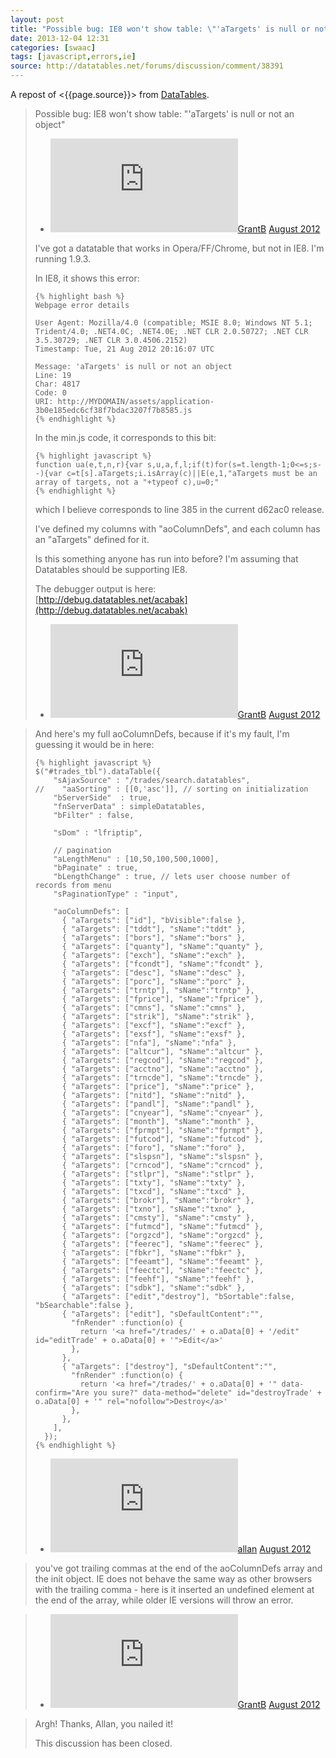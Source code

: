 ```yaml
---
layout: post
title: "Possible bug: IE8 won't show table: \"'aTargets' is null or not an object\" - DataTables forums"
date: 2013-12-04 12:31
categories: [swaac]
tags: [javascript,errors,ie]
source: http://datatables.net/forums/discussion/comment/38391
---
```

A repost of <{{page.source}}> from [DataTables](http://datatables.net).


> Possible bug: IE8 won't show table: "'aTargets' is null or not an object"
> 
> -   [![GrantB](https://secure.gravatar.com/avatar.php?gravatar_id=a7e05f5df16cb68c49d913edfabf9065&default=http%3A%2F%2Fdatatables.net%2Fforums%2Fplugins%2FGravatar%2Fdefault.gif&size=40)](/forums/profile/26442/GrantB "GrantB")[GrantB](/forums/profile/26442/GrantB) [August 2012](/forums/discussion/11436/possible-bug-ie8-wont-show-table-atargets-is-null-or-not-an-object/p1)
> 
> I've got a datatable that works in Opera/FF/Chrome, but not in IE8. I'm running 1.9.3.  
>        
> In IE8, it shows this error:  
> 
>     {% highlight bash %}
>     Webpage error details
> 
>     User Agent: Mozilla/4.0 (compatible; MSIE 8.0; Windows NT 5.1; Trident/4.0; .NET4.0C; .NET4.0E; .NET CLR 2.0.50727; .NET CLR 3.5.30729; .NET CLR 3.0.4506.2152)
>     Timestamp: Tue, 21 Aug 2012 20:16:07 UTC
> 
>     Message: 'aTargets' is null or not an object
>     Line: 19
>     Char: 4817
>     Code: 0
>     URI: http://MYDOMAIN/assets/application-3b0e185edc6cf38f7bdac3207f7b8585.js
>     {% endhighlight %}
> 
>       
> In the min.js code, it corresponds to this bit:  
> 
>     {% highlight javascript %}
>     function ua(e,t,n,r){var s,u,a,f,l;if(t)for(s=t.length-1;0<=s;s--){var c=t[s].aTargets;i.isArray(c)||E(e,1,"aTargets must be an array of targets, not a "+typeof c),u=0;"
>     {% endhighlight %}
> 
> which I believe corresponds to line 385 in the current d62ac0 release.  
>        
> I've defined my columns with "aoColumnDefs", and each column has an "aTargets" defined for it.  
>        
> Is this something anyone has run into before? I'm assuming that Datatables should be supporting IE8.  
>        
> The debugger output is here:  
> [http://debug.datatables.net/acabak](http://debug.datatables.net/acabak)
> 
> -   [![GrantB](https://secure.gravatar.com/avatar.php?gravatar_id=a7e05f5df16cb68c49d913edfabf9065&default=http%3A%2F%2Fdatatables.net%2Fforums%2Fplugins%2FGravatar%2Fdefault.gif&size=40)](/forums/profile/26442/GrantB "GrantB")[GrantB](/forums/profile/26442/GrantB) [August 2012](/forums/discussion/comment/38391#Comment_38391)

> And here's my full aoColumnDefs, because if it's my fault, I'm guessing it would be in here:  
> 
>     {% highlight javascript %}
>     $("#trades_tbl").dataTable({
>         "sAjaxSource" : "/trades/search.datatables",
>     //    "aaSorting" : [[0,'asc']], // sorting on initialization
>         "bServerSide"  : true,
>         "fnServerData" : simpleDatatables,
>         "bFilter" : false,
> 
>         "sDom" : "lfriptip",
> 
>         // pagination
>         "aLengthMenu" : [10,50,100,500,1000],
>         "bPaginate" : true,
>         "bLengthChange" : true, // lets user choose number of records from menu
>         "sPaginationType" : "input",
> 
>         "aoColumnDefs": [
>           { "aTargets": ["id"], "bVisible":false },
>           { "aTargets": ["tddt"], "sName":"tddt" },
>           { "aTargets": ["bors"], "sName":"bors" },
>           { "aTargets": ["quanty"], "sName":"quanty" },
>           { "aTargets": ["exch"], "sName":"exch" },
>           { "aTargets": ["fcondt"], "sName":"fcondt" },
>           { "aTargets": ["desc"], "sName":"desc" },
>           { "aTargets": ["porc"], "sName":"porc" },
>           { "aTargets": ["trntp"], "sName":"trntp" },
>           { "aTargets": ["fprice"], "sName":"fprice" },
>           { "aTargets": ["cmns"], "sName":"cmns" },
>           { "aTargets": ["strik"], "sName":"strik" },
>           { "aTargets": ["excf"], "sName":"excf" },
>           { "aTargets": ["exsf"], "sName":"exsf" },
>           { "aTargets": ["nfa"], "sName":"nfa" },
>           { "aTargets": ["altcur"], "sName":"altcur" },
>           { "aTargets": ["regcod"], "sName":"regcod" },
>           { "aTargets": ["acctno"], "sName":"acctno" },
>           { "aTargets": ["trncde"], "sName":"trncde" },
>           { "aTargets": ["price"], "sName":"price" },
>           { "aTargets": ["nitd"], "sName":"nitd" },
>           { "aTargets": ["pandl"], "sName":"pandl" },
>           { "aTargets": ["cnyear"], "sName":"cnyear" },
>           { "aTargets": ["month"], "sName":"month" },
>           { "aTargets": ["fprmpt"], "sName":"fprmpt" },
>           { "aTargets": ["futcod"], "sName":"futcod" },
>           { "aTargets": ["foro"], "sName":"foro" },
>           { "aTargets": ["slspsn"], "sName":"slspsn" },
>           { "aTargets": ["crncod"], "sName":"crncod" },
>           { "aTargets": ["stlpr"], "sName":"stlpr" },
>           { "aTargets": ["txty"], "sName":"txty" },
>           { "aTargets": ["txcd"], "sName":"txcd" },
>           { "aTargets": ["brokr"], "sName":"brokr" },
>           { "aTargets": ["txno"], "sName":"txno" },
>           { "aTargets": ["cmsty"], "sName":"cmsty" },
>           { "aTargets": ["futmcd"], "sName":"futmcd" },
>           { "aTargets": ["orgzcd"], "sName":"orgzcd" },
>           { "aTargets": ["feerec"], "sName":"feerec" },
>           { "aTargets": ["fbkr"], "sName":"fbkr" },
>           { "aTargets": ["feeamt"], "sName":"feeamt" },
>           { "aTargets": ["feectc"], "sName":"feectc" },
>           { "aTargets": ["feehf"], "sName":"feehf" },
>           { "aTargets": ["sdbk"], "sName":"sdbk" },
>           { "aTargets": ["edit","destroy"], "bSortable":false, "bSearchable":false },
>           { "aTargets": ["edit"], "sDefaultContent":"",
>             "fnRender" :function(o) {
>               return '<a href="/trades/' + o.aData[0] + '/edit" id="editTrade' + o.aData[0] + '">Edit</a>'
>             },
>           },
>           { "aTargets": ["destroy"], "sDefaultContent":"",
>             "fnRender" :function(o) {
>               return '<a href="/trades/' + o.aData[0] + '" data-confirm="Are you sure?" data-method="delete" id="destroyTrade' + o.aData[0] + '" rel="nofollow">Destroy</a>'
>             },
>           },
>         ],
>       });
>     {% endhighlight %}
> 
> -   [![allan](https://secure.gravatar.com/avatar.php?gravatar_id=5e2528412f84f2db0280e04c7ed120a5&default=http%3A%2F%2Fdatatables.net%2Fforums%2Fplugins%2FGravatar%2Fdefault.gif&size=40)](/forums/profile/1/allan "allan")[allan](/forums/profile/1/allan) [August 2012](/forums/discussion/comment/38392#Comment_38392)

> you've got trailing commas at the end of the aoColumnDefs array and the init object. IE does not behave the same way as other browsers with the trailing comma - here is it inserted an undefined element at the end of the array, while older IE versions will throw an error.  

> -   [![GrantB](https://secure.gravatar.com/avatar.php?gravatar_id=a7e05f5df16cb68c49d913edfabf9065&default=http%3A%2F%2Fdatatables.net%2Fforums%2Fplugins%2FGravatar%2Fdefault.gif&size=40)](/forums/profile/26442/GrantB "GrantB")[GrantB](/forums/profile/26442/GrantB) [August 2012](/forums/discussion/comment/38430#Comment_38430)

> Argh! Thanks, Allan, you nailed it!
> 
> This discussion has been closed.
